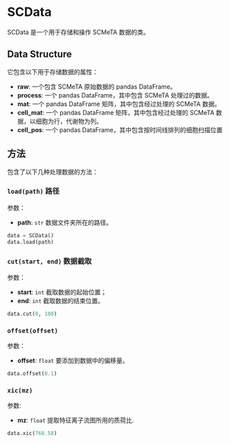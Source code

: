 # SCData

SCData 是一个用于存储和操作 SCMeTA 数据的类。

## Data Structure

它包含以下用于存储数据的属性：

- **raw**: 一个包含 SCMeTA 原始数据的 pandas DataFrame。
- **process**: 一个 pandas DataFrame，其中包含 SCMeTA 处理过的数据。
- **mat**: 一个 pandas DataFrame 矩阵，其中包含经过处理的 SCMeTA 数据。
- **cell_mat**: 一个 pandas DataFrame 矩阵，其中包含经过处理的 SCMeTA 数据，以细胞为行，代谢物为列。
- **cell_pos**: 一个 pandas DataFrame，其中包含按时间线排列的细胞扫描位置

## 方法

包含了以下几种处理数据的方法：

### `load(path)` 路径

参数：

- **path**: `str` 数据文件夹所在的路径。

```python
data = SCData()
data.load(path)
```

### `cut(start, end)` 数据截取

参数：

- **start**: `int` 截取数据的起始位置；
- **end**: `int` 截取数据的结束位置。

```python
data.cut(0, 100)
```

### `offset(offset)` 

参数：

- **offset**: `float` 要添加到数据中的偏移量。

```python
data.offset(0.1)
```

### `xic(mz)`

参数:

- **mz**: `float` 提取特征离子流图所用的质荷比.

```python
data.xic(760.58)
```

